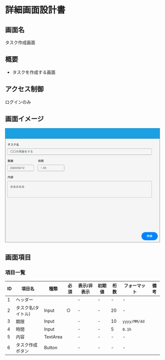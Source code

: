 # 詳細画面設計書

## 画面名

タスク作成画面

## 概要

<!-- 何をする・何ができる画面か) -->

- タスクを作成する画面

## アクセス制御

ログインのみ

## 画面イメージ

![](./assets//task_create.drawio.png)

## 画面項目

### 項目一覧

| ID  | 項目名             | 種類     | 必須 | 表示/非表示 | 初期値 | 桁数 | フォーマット | 備考 |
| --- | ------------------ | -------- | ---- | ----------- | ------ | ---- | ------------ | ---- |
| 1   | ヘッダー           |          |      | -           | -      | -    | -            |      |
| 2   | タスク名(タイトル) | Input    | ○    | -           | -      | 20   | -            |      |
| 3   | 期限               | Input    |      | -           | -      | 10   | `yyyy/MM/dd` |      |
| 4   | 時間               | Input    |      | -           | -      | 5    | `0.1h`       |      |
| 5   | 内容               | TextArea |      | -           | -      | -    | -            |      |
| 6   | タスク作成ボタン   | Button   |      | -           | -      | -    | -            |      |

